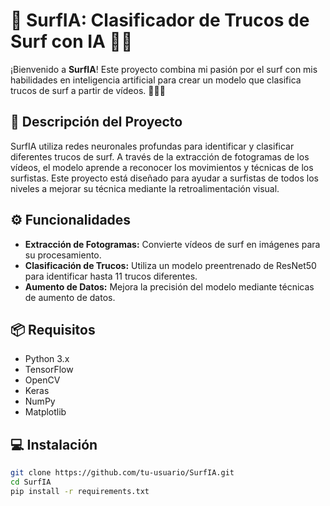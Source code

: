 # 🌊 SurfIA: Clasificador de Trucos de Surf con IA 🏄‍♂️

¡Bienvenido a **SurfIA**! Este proyecto combina mi pasión por el surf con mis habilidades en inteligencia artificial para crear un modelo que clasifica trucos de surf a partir de vídeos. 🎥🏄‍♀️

## 🚀 Descripción del Proyecto

SurfIA utiliza redes neuronales profundas para identificar y clasificar diferentes trucos de surf. A través de la extracción de fotogramas de los vídeos, el modelo aprende a reconocer los movimientos y técnicas de los surfistas. Este proyecto está diseñado para ayudar a surfistas de todos los niveles a mejorar su técnica mediante la retroalimentación visual.

## ⚙️ Funcionalidades

- **Extracción de Fotogramas:** Convierte vídeos de surf en imágenes para su procesamiento.
- **Clasificación de Trucos:** Utiliza un modelo preentrenado de ResNet50 para identificar hasta 11 trucos diferentes.
- **Aumento de Datos:** Mejora la precisión del modelo mediante técnicas de aumento de datos.

## 📦 Requisitos

- Python 3.x
- TensorFlow
- OpenCV
- Keras
- NumPy
- Matplotlib

## 💻 Instalación

```bash
git clone https://github.com/tu-usuario/SurfIA.git
cd SurfIA
pip install -r requirements.txt

